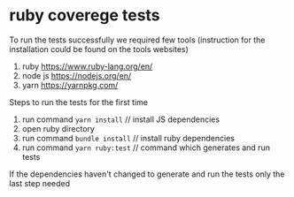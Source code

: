 # ruby coverege tests

To run the tests successfully we required few tools (instruction for the installation could be found on the tools websites)
1. ruby  https://www.ruby-lang.org/en/
2. node js https://nodejs.org/en/
3. yarn https://yarnpkg.com/

Steps to run the tests for the first time
1. run command `yarn install` // install JS dependencies
2. open ruby directory
3. run command `bundle install` // install ruby dependencies
4. run command `yarn ruby:test` // command which generates and run tests

If the dependencies haven't changed to generate and run the tests only the last step needed

